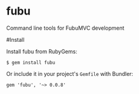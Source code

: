fubu
====

Command line tools for FubuMVC development

#Install

Install fubu from RubyGems:

    $ gem install fubu

Or include it in your project's `Gemfile` with Bundler:

    gem 'fubu', '~> 0.0.8'
